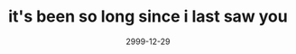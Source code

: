 ---
layout: base.njk
title : 'it&#39;s been so long since i last saw you' 
view_title : 'it&#39;s been so long since i last saw you' 
year : '2999' 
date : '2999-12-29' 
img_file : '/drawing/itsbeensolongsinceilastsawyou.png' 
html_file : 'itsbeensolongsinceil#27F4B' 
next_html : '/index.html' 
permalink : "title/{{html_file}}.html"
---